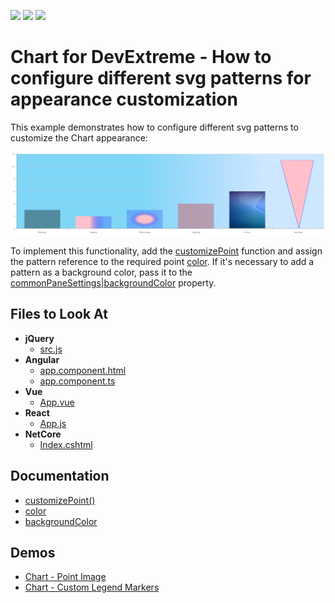 <!-- default badges list -->
![](https://img.shields.io/endpoint?url=https://codecentral.devexpress.com/api/v1/VersionRange/542606441/22.1.4%2B)
[![](https://img.shields.io/badge/Open_in_DevExpress_Support_Center-FF7200?style=flat-square&logo=DevExpress&logoColor=white)](https://supportcenter.devexpress.com/ticket/details/T1118438)
[![](https://img.shields.io/badge/📖_How_to_use_DevExpress_Examples-e9f6fc?style=flat-square)](https://docs.devexpress.com/GeneralInformation/403183)
<!-- default badges end -->

# Chart for DevExtreme - How to configure different svg patterns for appearance customization

This example demonstrates how to configure different svg patterns to customize the Chart appearance:

![img.png](img.png)

To implement this functionality, add the [customizePoint](https://js.devexpress.com/Documentation/22_1/ApiReference/UI_Components/dxChart/Configuration/#customizePoint) function and assign the pattern reference to the required point [color](https://js.devexpress.com/Documentation/ApiReference/UI_Components/dxChart/Configuration/series/point/#color).
If it's necessary to add a pattern as a background color, pass it to the [commonPaneSettings|backgroundColor](https://js.devexpress.com/Documentation/22_1/ApiReference/UI_Components/dxChart/Configuration/commonPaneSettings/#backgroundColor) property.
## Files to Look At

- **jQuery**
    - [src.js](jQuery/src/src.js)
- **Angular**
    - [app.component.html](Angular/src/app/app.component.html)
    - [app.component.ts](Angular/src/app/app.component.ts)
- **Vue**
    - [App.vue](Vue/src/App.vue)
- **React**
    - [App.js](React/src/App.js)
- **NetCore**    
    - [Index.cshtml](ASP/ASP/Pages/Index.cshtml)

## Documentation

- [customizePoint()](https://js.devexpress.com/Documentation/22_1/ApiReference/UI_Components/dxChart/Configuration/#customizePoint)
- [color](https://js.devexpress.com/Documentation/ApiReference/UI_Components/dxChart/Configuration/series/point/#color)
- [backgroundColor](https://js.devexpress.com/Documentation/22_1/ApiReference/UI_Components/dxChart/Configuration/commonPaneSettings/#backgroundColor)

## Demos

- [Chart - Point Image](https://js.devexpress.com/Demos/WidgetsGallery/Demo/Charts/PointImage/jQuery/Light/)
- [Chart - Custom Legend Markers](https://js.devexpress.com/Demos/WidgetsGallery/Demo/Charts/CustomLegendMarkers/jQuery/Light/)


